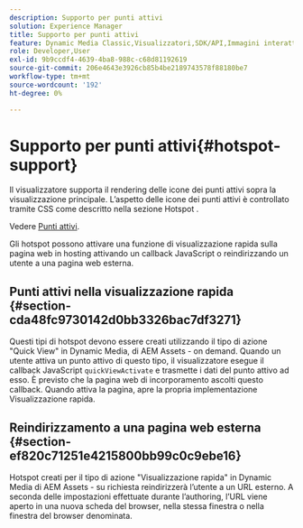 ```yaml
---
description: Supporto per punti attivi
solution: Experience Manager
title: Supporto per punti attivi
feature: Dynamic Media Classic,Visualizzatori,SDK/API,Immagini interattive
role: Developer,User
exl-id: 9b9ccdf4-4639-4ba8-988c-c68d81192619
source-git-commit: 206e4643e3926cb85b4be2189743578f88180be7
workflow-type: tm+mt
source-wordcount: '192'
ht-degree: 0%

---
```


# Supporto per punti attivi{#hotspot-support}

Il visualizzatore supporta il rendering delle icone dei punti attivi sopra la visualizzazione principale. L’aspetto delle icone dei punti attivi è controllato tramite CSS come descritto nella sezione Hotspot .

Vedere [Punti attivi](../../c-html5-aem-asset-viewers/c-html5-aem-interactive-images/c-html5-aem-interactive-image-customizingviewer/r-html5-aem-int-image-customize-hotspots.md#reference-2ac3cc414ef2467390bf53145f1d8d74).

Gli hotspot possono attivare una funzione di visualizzazione rapida sulla pagina web in hosting attivando un callback JavaScript o reindirizzando un utente a una pagina web esterna.

## Punti attivi nella visualizzazione rapida {#section-cda48fc9730142d0bb3326bac7df3271}

Questi tipi di hotspot devono essere creati utilizzando il tipo di azione &quot;Quick View&quot; in Dynamic Media, di AEM Assets - on demand. Quando un utente attiva un punto attivo di questo tipo, il visualizzatore esegue il callback JavaScript `quickViewActivate` e trasmette i dati del punto attivo ad esso. È previsto che la pagina web di incorporamento ascolti questo callback. Quando attiva la pagina, apre la propria implementazione Visualizzazione rapida.

## Reindirizzamento a una pagina web esterna {#section-ef820c71251e4215800bb99c0c9ebe16}

Hotspot creati per il tipo di azione &quot;Visualizzazione rapida&quot; in Dynamic Media di AEM Assets - su richiesta reindirizzerà l’utente a un URL esterno. A seconda delle impostazioni effettuate durante l’authoring, l’URL viene aperto in una nuova scheda del browser, nella stessa finestra o nella finestra del browser denominata.
